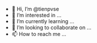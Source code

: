 - 👋 Hi, I’m @tienpvse
- 👀 I’m interested in ...
- 🌱 I’m currently learning ...
- 💞️ I’m looking to collaborate on ...
- 📫 How to reach me ...

<!---
tienpvse/tienpvse is a ✨ special ✨ repository because its `README.md` (this file) appears on your GitHub profile.
You can click the Preview link to take a look at your changes.
--->
